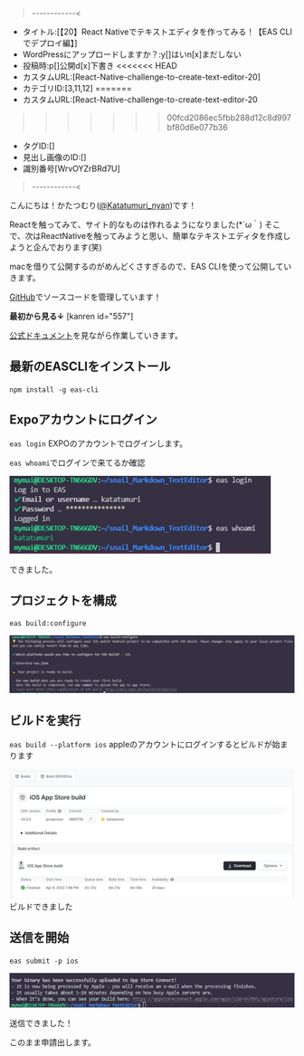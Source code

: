 >------------<
- タイトル:[【20】React Nativeでテキストエディタを作ってみる！【EAS CLIでデプロイ編】]
- WordPressにアップロードしますか？:y[]はいn[x]まだしない
- 投稿時:p[]公開d[x]下書き
<<<<<<< HEAD
- カスタムURL:[React-Native-challenge-to-create-text-editor-20]
- カテゴリID:[3,11,12]
=======
- カスタムURL:[React-Native-challenge-to-create-text-editor-20
>>>>>>> 00fcd2086ec5fbb288d12c8d997bf80d6e077b36
- タグID:[]
- 見出し画像のID:[]
- 識別番号[WrvOYZrBRd7U]
>------------<

<!-- ↓続き
[kanren id=""] -->

こんにちは！かたつむり([@Katatumuri_nyan](https://twitter.com/Katatumuri_nyan))です！

Reactを触ってみて、サイト的なものは作れるようになりました(*´ω｀)
そこで、次はReactNativeを触ってみようと思い、簡単なテキストエディタを作成しようと企んでおります(笑)

macを借りて公開するのがめんどくさすぎるので、EAS CLIを使って公開していきます。

[GitHub](https://github.com/katatumuri-maimai/snail_Markdown_TextEditor)でソースコードを管理しています！

**最初から見る↓**
[kanren id="557"]

<!-- **前回を見る↓**
[kanren id="661"] -->

[公式ドキュメント](https://docs.expo.dev/build/setup/)を見ながら作業していきます。

## 最新のEASCLIをインストール
`npm install -g eas-cli`

## Expoアカウントにログイン
`eas login`
EXPOのアカウントでログインします。

`eas whoami`でログインで来てるか確認

![picture 1](../../images/be78a9e1e6d23fb0b440ff93b44c41d8b254d9171a8630c321ee5b4630c91fa2.png)  

できました。

## プロジェクトを構成
`eas build:configure`

![picture 2](../../images/842a398a87352dc96a3a1026bc5364dc575730abce95042a5bc896e29eddcfd6.png)  


## ビルドを実行
`eas build --platform ios`
appleのアカウントにログインするとビルドが始まります

![picture 3](../../images/e8a5a45cdd402c875ee4624878a77d496a9254b613ddaf3dd7882555a3846351.png)  
ビルドできました

## 送信を開始
`eas submit -p ios`

![picture 4](../../images/53ef9cfaad9c09123252cc245406239df68a1db8739c4ccf935b7c6815a156ae.png)  

送信できました！

このまま申請出します。